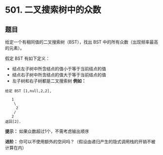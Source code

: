 # 501. 二叉搜索树中的众数

## 题目

给定一个有相同值的二叉搜索树（BST），找出 BST 中的所有众数（出现频率最高的元素）。

假定 BST 有如下定义：

- 结点左子树中所含结点的值小于等于当前结点的值
- 结点右子树中所含结点的值大于等于当前结点的值
- 左子树和右子树都是二叉搜索树
**例如：**
```
给定 BST [1,null,2,2],

   1
    \
     2
    /
   2
返回[2].
```
**提示：** 如果众数超过1个，不需考虑输出顺序

**进阶：** 你可以不使用额外的空间吗？（假设由递归产生的隐式调用栈的开销不被计算在内）